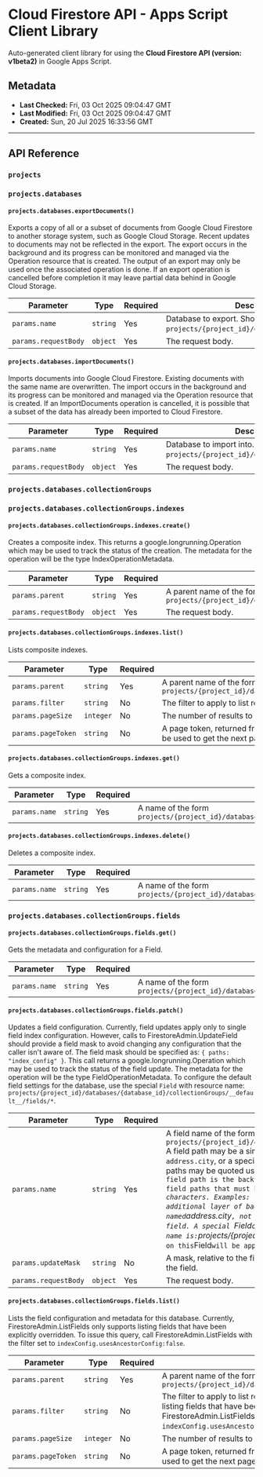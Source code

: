 # Cloud Firestore API - Apps Script Client Library

Auto-generated client library for using the **Cloud Firestore API (version: v1beta2)** in Google Apps Script.

## Metadata

- **Last Checked:** Fri, 03 Oct 2025 09:04:47 GMT
- **Last Modified:** Fri, 03 Oct 2025 09:04:47 GMT
- **Created:** Sun, 20 Jul 2025 16:33:56 GMT



---

## API Reference

### `projects`

### `projects.databases`

#### `projects.databases.exportDocuments()`

Exports a copy of all or a subset of documents from Google Cloud Firestore to another storage system, such as Google Cloud Storage. Recent updates to documents may not be reflected in the export. The export occurs in the background and its progress can be monitored and managed via the Operation resource that is created. The output of an export may only be used once the associated operation is done. If an export operation is cancelled before completion it may leave partial data behind in Google Cloud Storage.

| Parameter | Type | Required | Description |
|---|---|---|---|
| `params.name` | `string` | Yes | Database to export. Should be of the form: `projects/{project_id}/databases/{database_id}`. |
| `params.requestBody` | `object` | Yes | The request body. |

#### `projects.databases.importDocuments()`

Imports documents into Google Cloud Firestore. Existing documents with the same name are overwritten. The import occurs in the background and its progress can be monitored and managed via the Operation resource that is created. If an ImportDocuments operation is cancelled, it is possible that a subset of the data has already been imported to Cloud Firestore.

| Parameter | Type | Required | Description |
|---|---|---|---|
| `params.name` | `string` | Yes | Database to import into. Should be of the form: `projects/{project_id}/databases/{database_id}`. |
| `params.requestBody` | `object` | Yes | The request body. |

### `projects.databases.collectionGroups`

### `projects.databases.collectionGroups.indexes`

#### `projects.databases.collectionGroups.indexes.create()`

Creates a composite index. This returns a google.longrunning.Operation which may be used to track the status of the creation. The metadata for the operation will be the type IndexOperationMetadata.

| Parameter | Type | Required | Description |
|---|---|---|---|
| `params.parent` | `string` | Yes | A parent name of the form `projects/{project_id}/databases/{database_id}/collectionGroups/{collection_id}` |
| `params.requestBody` | `object` | Yes | The request body. |

#### `projects.databases.collectionGroups.indexes.list()`

Lists composite indexes.

| Parameter | Type | Required | Description |
|---|---|---|---|
| `params.parent` | `string` | Yes | A parent name of the form `projects/{project_id}/databases/{database_id}/collectionGroups/{collection_id}` |
| `params.filter` | `string` | No | The filter to apply to list results. |
| `params.pageSize` | `integer` | No | The number of results to return. |
| `params.pageToken` | `string` | No | A page token, returned from a previous call to FirestoreAdmin.ListIndexes, that may be used to get the next page of results. |

#### `projects.databases.collectionGroups.indexes.get()`

Gets a composite index.

| Parameter | Type | Required | Description |
|---|---|---|---|
| `params.name` | `string` | Yes | A name of the form `projects/{project_id}/databases/{database_id}/collectionGroups/{collection_id}/indexes/{index_id}` |

#### `projects.databases.collectionGroups.indexes.delete()`

Deletes a composite index.

| Parameter | Type | Required | Description |
|---|---|---|---|
| `params.name` | `string` | Yes | A name of the form `projects/{project_id}/databases/{database_id}/collectionGroups/{collection_id}/indexes/{index_id}` |

### `projects.databases.collectionGroups.fields`

#### `projects.databases.collectionGroups.fields.get()`

Gets the metadata and configuration for a Field.

| Parameter | Type | Required | Description |
|---|---|---|---|
| `params.name` | `string` | Yes | A name of the form `projects/{project_id}/databases/{database_id}/collectionGroups/{collection_id}/fields/{field_id}` |

#### `projects.databases.collectionGroups.fields.patch()`

Updates a field configuration. Currently, field updates apply only to single field index configuration. However, calls to FirestoreAdmin.UpdateField should provide a field mask to avoid changing any configuration that the caller isn't aware of. The field mask should be specified as: `{ paths: "index_config" }`. This call returns a google.longrunning.Operation which may be used to track the status of the field update. The metadata for the operation will be the type FieldOperationMetadata. To configure the default field settings for the database, use the special `Field` with resource name: `projects/{project_id}/databases/{database_id}/collectionGroups/__default__/fields/*`.

| Parameter | Type | Required | Description |
|---|---|---|---|
| `params.name` | `string` | Yes | A field name of the form `projects/{project_id}/databases/{database_id}/collectionGroups/{collection_id}/fields/{field_path}` A field path may be a simple field name, e.g. `address` or a path to fields within map_value , e.g. `address.city`, or a special field path. The only valid special field is `*`, which represents any field. Field paths may be quoted using ` (backtick). The only character that needs to be escaped within a quoted field path is the backtick character itself, escaped using a backslash. Special characters in field paths that must be quoted include: `*`, `.`, ``` (backtick), `[`, `]`, as well as any ascii symbolic characters. Examples: (Note: Comments here are written in markdown syntax, so there is an additional layer of backticks to represent a code block) `\`address.city\`` represents a field named `address.city`, not the map key `city` in the field `address`. `\`*\`` represents a field named `*`, not any field. A special `Field` contains the default indexing settings for all fields. This field's resource name is: `projects/{project_id}/databases/{database_id}/collectionGroups/__default__/fields/*` Indexes defined on this `Field` will be applied to all fields which do not have their own `Field` index configuration. |
| `params.updateMask` | `string` | No | A mask, relative to the field. If specified, only configuration specified by this field_mask will be updated in the field. |
| `params.requestBody` | `object` | Yes | The request body. |

#### `projects.databases.collectionGroups.fields.list()`

Lists the field configuration and metadata for this database. Currently, FirestoreAdmin.ListFields only supports listing fields that have been explicitly overridden. To issue this query, call FirestoreAdmin.ListFields with the filter set to `indexConfig.usesAncestorConfig:false`.

| Parameter | Type | Required | Description |
|---|---|---|---|
| `params.parent` | `string` | Yes | A parent name of the form `projects/{project_id}/databases/{database_id}/collectionGroups/{collection_id}` |
| `params.filter` | `string` | No | The filter to apply to list results. Currently, FirestoreAdmin.ListFields only supports listing fields that have been explicitly overridden. To issue this query, call FirestoreAdmin.ListFields with the filter set to `indexConfig.usesAncestorConfig:false`. |
| `params.pageSize` | `integer` | No | The number of results to return. |
| `params.pageToken` | `string` | No | A page token, returned from a previous call to FirestoreAdmin.ListFields, that may be used to get the next page of results. |